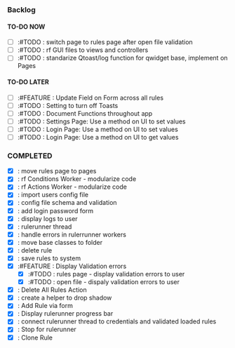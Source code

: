 ### Backlog

#### TO-DO NOW

- [ ] :#TODO : switch page to rules page after open file validation
- [ ] :#TODO : rf GUI files to views and controllers
- [ ] :#TODO : standarize Qtoast/log function for qwidget base, implement on Pages

#### TO-DO LATER

- [ ] :#FEATURE : Update Field on Form across all rules
- [ ] :#TODO : Setting to turn off Toasts
- [ ] :#TODO : Document Functions throughout app
- [ ] :#TODO : Settings Page: Use a method on UI to set values
- [ ] :#TODO : Login Page: Use a method on UI to set values
- [ ] :#TODO : Login Page: Use a method on UI to get values

### COMPLETED

- [x] : move rules page to pages
- [x] : rf Conditions Worker - modularize code
- [x] : rf Actions Worker - modularize code
- [x] : import users config file
- [x] : config file schema and validation
- [x] : add login password form
- [x] : display logs to user
- [x] : rulerunner thread
- [x] : handle errors in rulerrunner workers
- [x] : move base classes to folder
- [x] : delete rule
- [x] : save rules to system
- [x] :#FEATURE : Display Validation errors
  - [x] :#TODO : rules page - display validation errors to user
  - [x] :#TODO : open file - dispaly validation errors to user
- [x] : Delete All Rules Action
- [x] : create a helper to drop shadow
- [x] : Add Rule via form
- [x] : Display rulerunner progress bar
- [x] : connect rulerunner thread to credentials and validated loaded rules
- [x] : Stop for rulerunner
- [x] : Clone Rule
